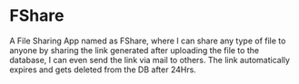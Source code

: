 # FShare
A File Sharing App named as FShare, where I can share any type of file to anyone by sharing the link generated after uploading the file to the database, I can even send the link via mail to others. The link automatically expires and gets deleted from the DB after 24Hrs.
